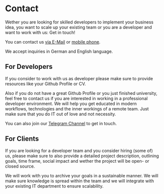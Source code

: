 # Contact

Wether you are looking for skilled developers to <!-- textlint-disable write-good -->implement<!-- textlint-enable write-good --> your business idea, you want to scale up your existing team or you are a developer and want to work with us: Get in touch!

You can contact us [via E-Mail](mailto:service@webcraft-media.de) or [mobile phone](tel://+4915784841600).

We accept inquiries in German and English language.

## For Developers

If you consider to work with us as developer please make sure to provide resources like your Github Profile or CV.

Also if you do not have a great Github Profile or you <!-- textlint-disable write-good -->just<!-- textlint-enable write-good --> finished university, feel free to contact us if you are interested in working in a professional developer environment. We will help you get educated in modern workflows, technologies and the inner workings of a remote team. <!-- textlint-disable write-good -->Just<!-- textlint-enable write-good --> make sure that you do IT out of love and not necessity.

You can also join our [Telegram Channel](https://t.me/+A3XAurSG9ws3NjE6) to get in touch.

## For Clients

If you are looking for a developer team and you consider hiring (some of) us, please make sure to also provide a detailed project description, outlining goals, time frame, social impact and wether the project will be open- or closed source.

We will work with you to archive your goals in a sustainable manner. We will make sure knowledge is spread within the team and we will integrate with your existing IT department to ensure scalability.